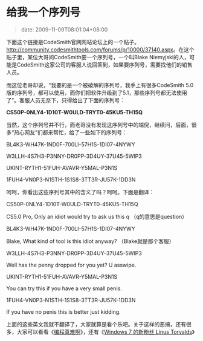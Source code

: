 # 给我一个序列号
>date: 2009-11-09T08:01:04+08:00


下面这个链接是CodeSmith官网网站论坛上的一个贴子。<http://community.codesmithtools.com/forums/p/10000/37140.aspx>。在这个贴子里，某位大哥问CodeSmith要一个序列号，一个叫Blake Niemyjski的人，可能是CodeSmith这家公司的客服人说回答到，如果要序列号，需要找他们的销售人员。


而这位老哥却说，“我要的是一个被破解的序列号，我手上有很多CodeSmith 5.0版的序列号，都可以使用，而你们把软件升级到了5.1，那些序列号都无法使用了”。客服人员无奈下，只得给出了下面的序列号：


**CS50P-0NLY4-1D10T-W0ULD-TRYT0-45KU5-TH15Q**


当然，这个序列号并不行，而老哥没有发现这序列号中的端倪，继续问，后面，很多“热心网友”们都来帮忙，给了一些如下的序列号：


BL4K3-WH47K-1ND0F-700LI-57H1S-1DI07-4NYWY  

W3LLH-4S7H3-P3NNY-DR0PP-3D4UY-37U45-5WIP3  

UKINT-RYTH1-51FUH-AVAVR-Y5MAL-P3N1S  

1FUH4-VN0P3-N1STH-1S1S8-3TT3R-JU57K-1DD3N


呵呵，你看出这些序列号其中的含义了吗？呵呵。下面是翻译：



CS50P-0NLY4-1D10T-W0ULD-TRYT0-45KU5-TH15Q  

CS5.0 Pro, Only an idiot would try to ask us this q （q的意思是question）


BL4K3-WH47K-1ND0F-700LI-57H1S-1DI07-4NYWY  

Blake, What kind of tool is this idiot anyway? （Blake就是那个客服）


W3LLH-4S7H3-P3NNY-DR0PP-3D4UY-37U45-5WIP3  

Well has the penny dropped for you yet? U asswipe.


UKINT-RYTH1-51FUH-AVAVR-Y5MAL-P3N1S  

You can try this if you have a very small penis.


1FUH4-VN0P3-N1STH-1S1S8-3TT3R-JU57K-1DD3N  

If you have no penis this is better just kidding.


上面的这些英文我就不翻译了，大家就算是看个乐吧。关于这样的恶搞，还有很多，大家可以看看《[编程真难啊](https://coolshell.cn/articles/1391.html "编程真难啊 - 3,812 次浏览")》，还有《[Windows 7 的新粉丝 Linus Torvalds](https://coolshell.cn/articles/1619.html)》


